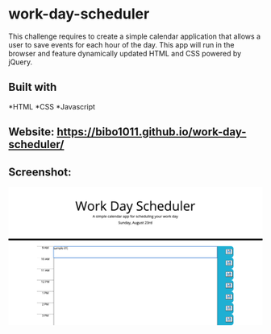 # work-day-scheduler
This challenge requires to create a simple calendar application that allows a user to save events for each hour of the day. This app will run in the browser and feature dynamically updated HTML and CSS powered by jQuery.

## Built with 
*HTML
*CSS
*Javascript

## Website:  https://bibo1011.github.io/work-day-scheduler/

## Screenshot:

![Alt text](./assets/images/workday.png "work day scheduler")


 
